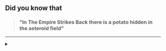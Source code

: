 ## Did you know that

<h3>
  <blockquote>
<!--START_SECTION:debris-->                                                                                                                                                                                                                                                                                                                                                          
"In The Empire Strikes Back there is a potato hidden in the asteroid field"
<!--END_SECTION:debris-->
  </blockquote>
</h3>

-----

<details>
  <summary></summary>

<img src="https://github-readme-stats.vercel.app/api?show_icons=true&hide=issues&username=ekickx"> <img src="https://github-readme-stats.vercel.app/api/top-langs/?layout=compact&username=ekickx">

</details>
